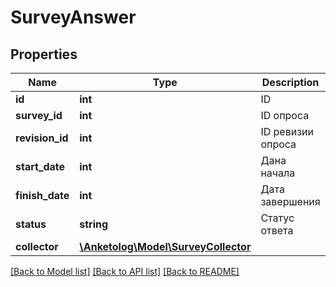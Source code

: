 # SurveyAnswer

## Properties
Name | Type | Description | Notes
------------ | ------------- | ------------- | -------------
**id** | **int** | ID | 
**survey_id** | **int** | ID опроса | 
**revision_id** | **int** | ID ревизии опроса | 
**start_date** | **int** | Дана начала | 
**finish_date** | **int** | Дата завершения | 
**status** | **string** | Статус ответа | 
**collector** | [**\Anketolog\Model\SurveyCollector**](SurveyCollector.md) |  | 

[[Back to Model list]](../README.md#documentation-for-models) [[Back to API list]](../README.md#documentation-for-api-endpoints) [[Back to README]](../README.md)


